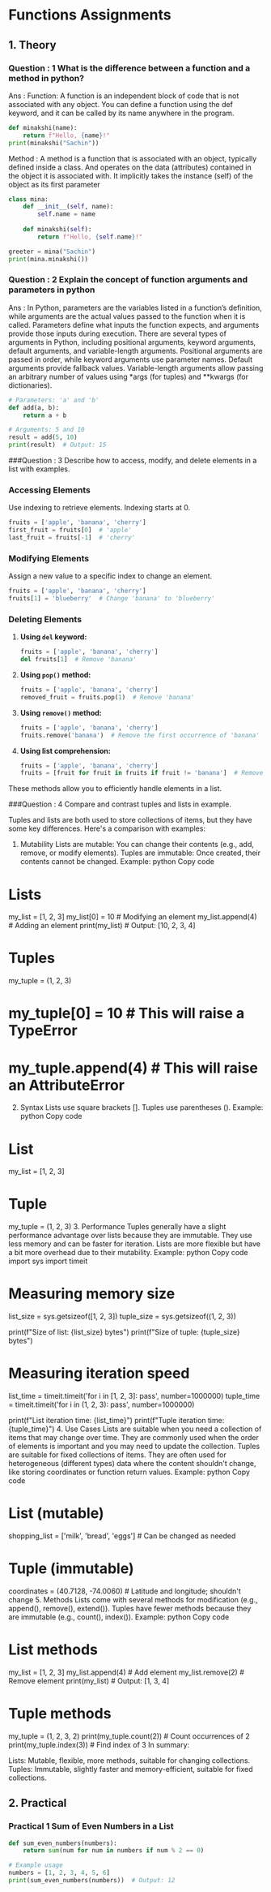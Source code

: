#  Functions Assignments

## 1. Theory



### Question : 1 What is the difference between a function and a method in python?
Ans : Function: A function is an independent block of code that is not associated with any object.
You can define a function using the def keyword, and it can be called by its name anywhere in the program. 

```python
def minakshi(name):
    return f"Hello, {name}!"
print(minakshi("Sachin"))

```
Method : A method is a function that is associated with an object, typically defined inside a class.  And operates on the data (attributes) contained in the object it is associated with. It implicitly takes the instance (self) of the object as its first parameter
```python
class mina:
    def __init__(self, name):
        self.name = name
    
    def minakshi(self):
        return f"Hello, {self.name}!"

greeter = mina("Sachin")
print(mina.minakshi())

```






### Question : 2 Explain the concept of function arguments and parameters in python
Ans : In Python, parameters are the variables listed in a function’s definition, while arguments are the actual values passed to the function when it is called. Parameters define what inputs the function expects, and arguments provide those inputs during execution. There are several types of arguments in Python, including positional arguments, keyword arguments, default arguments, and variable-length arguments. Positional arguments are passed in order, while keyword arguments use parameter names. Default arguments provide fallback values. Variable-length arguments allow passing an arbitrary number of values using *args (for tuples) and **kwargs (for dictionaries). 

```python
# Parameters: 'a' and 'b'
def add(a, b):  
    return a + b

# Arguments: 5 and 10
result = add(5, 10)  
print(result)  # Output: 15


```



###Question : 3 Describe how to access, modify, and delete elements in a list with examples. 

### Accessing Elements

Use indexing to retrieve elements. Indexing starts at 0.

```python
fruits = ['apple', 'banana', 'cherry']
first_fruit = fruits[0]  # 'apple'
last_fruit = fruits[-1]  # 'cherry'
```

### Modifying Elements

Assign a new value to a specific index to change an element.

```python
fruits = ['apple', 'banana', 'cherry']
fruits[1] = 'blueberry'  # Change 'banana' to 'blueberry'
```

### Deleting Elements

1. **Using `del` keyword:**

   ```python
   fruits = ['apple', 'banana', 'cherry']
   del fruits[1]  # Remove 'banana'
   ```

2. **Using `pop()` method:**

   ```python
   fruits = ['apple', 'banana', 'cherry']
   removed_fruit = fruits.pop(1)  # Remove 'banana'
   ```

3. **Using `remove()` method:**

   ```python
   fruits = ['apple', 'banana', 'cherry']
   fruits.remove('banana')  # Remove the first occurrence of 'banana'
   ```

4. **Using list comprehension:**

   ```python
   fruits = ['apple', 'banana', 'cherry']
   fruits = [fruit for fruit in fruits if fruit != 'banana']  # Remove 'banana'
   ```

These methods allow you to efficiently handle elements in a list.

###Question : 4 Compare and contrast tuples and lists in example.


Tuples and lists are both used to store collections of items, but they have some key differences. Here's a comparison with examples:

1. Mutability
Lists are mutable: You can change their contents (e.g., add, remove, or modify elements).
Tuples are immutable: Once created, their contents cannot be changed.
Example:
python
Copy code
# Lists
my_list = [1, 2, 3]
my_list[0] = 10  # Modifying an element
my_list.append(4)  # Adding an element
print(my_list)  # Output: [10, 2, 3, 4]

# Tuples
my_tuple = (1, 2, 3)
# my_tuple[0] = 10  # This will raise a TypeError
# my_tuple.append(4)  # This will raise an AttributeError
2. Syntax
Lists use square brackets [].
Tuples use parentheses ().
Example:
python
Copy code
# List
my_list = [1, 2, 3]

# Tuple
my_tuple = (1, 2, 3)
3. Performance
Tuples generally have a slight performance advantage over lists because they are immutable. They use less memory and can be faster for iteration.
Lists are more flexible but have a bit more overhead due to their mutability.
Example:
python
Copy code
import sys
import timeit

# Measuring memory size
list_size = sys.getsizeof([1, 2, 3])
tuple_size = sys.getsizeof((1, 2, 3))

print(f"Size of list: {list_size} bytes")
print(f"Size of tuple: {tuple_size} bytes")

# Measuring iteration speed
list_time = timeit.timeit('for i in [1, 2, 3]: pass', number=1000000)
tuple_time = timeit.timeit('for i in (1, 2, 3): pass', number=1000000)

print(f"List iteration time: {list_time}")
print(f"Tuple iteration time: {tuple_time}")
4. Use Cases
Lists are suitable when you need a collection of items that may change over time. They are commonly used when the order of elements is important and you may need to update the collection.
Tuples are suitable for fixed collections of items. They are often used for heterogeneous (different types) data where the content shouldn't change, like storing coordinates or function return values.
Example:
python
Copy code
# List (mutable)
shopping_list = ['milk', 'bread', 'eggs']  # Can be changed as needed

# Tuple (immutable)
coordinates = (40.7128, -74.0060)  # Latitude and longitude; shouldn't change
5. Methods
Lists come with several methods for modification (e.g., append(), remove(), extend()).
Tuples have fewer methods because they are immutable (e.g., count(), index()).
Example:
python
Copy code
# List methods
my_list = [1, 2, 3]
my_list.append(4)  # Add element
my_list.remove(2)  # Remove element
print(my_list)  # Output: [1, 3, 4]

# Tuple methods
my_tuple = (1, 2, 3, 2)
print(my_tuple.count(2))  # Count occurrences of 2
print(my_tuple.index(3))  # Find index of 3
In summary:

Lists: Mutable, flexible, more methods, suitable for changing collections.
Tuples: Immutable, slightly faster and memory-efficient, suitable for fixed collections.










## 2. Practical 


### Practical 1  Sum of Even Numbers in a List

```python
def sum_even_numbers(numbers):
    return sum(num for num in numbers if num % 2 == 0)

# Example usage
numbers = [1, 2, 3, 4, 5, 6]
print(sum_even_numbers(numbers))  # Output: 12


```


